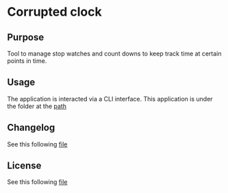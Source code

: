 # Corrupted clock

## Purpose

Tool to manage stop watches and count downs to keep track time at certain points in time.

## Usage

The application is interacted via a CLI interface. This application is under the 
folder at the [path](./corrupted_clock)

## Changelog

See this following [file](./CHANGELOG.md) 

## License

See this following [file](./LICENSE.md) 
